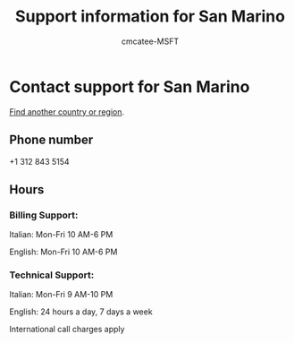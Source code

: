 ﻿---                                
title: Support information for San Marino
author: cmcatee-MSFT
ms.author: cmcatee
manager: mnirkhe
audience: Admin
ms.topic: reference
ms.service: o365-administration
localization_priority: Normal
description: Learn how to contact support for your country or region.
ROBOTS: NOINDEX, NOFOLLOW
---

# Contact support for San Marino

[Find another country or region](../contact-support-for-business-products.md).

## Phone number
+1 312 843 5154

## Hours
### Billing Support:

Italian: Mon-Fri 10 AM-6 PM

English: Mon-Fri 10 AM-6 PM

### Technical Support:

Italian: Mon-Fri 9 AM-10 PM

English: 24 hours a day, 7 days a week

International call charges apply